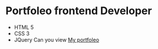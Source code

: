 # Portfoleo frontend Developer
- HTML 5
- CSS 3
- JQuery
Can you view [My portfoleo](https://kehterbogdan.github.io/Portfoleo/)
